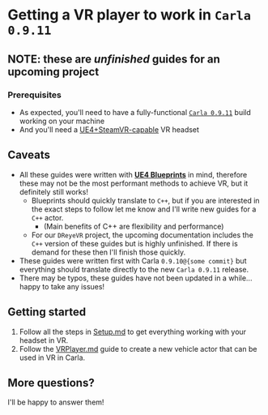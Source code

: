 # Getting a VR player to work in `Carla 0.9.11`

## NOTE: these are *unfinished* guides for an upcoming project

### Prerequisites
- As expected, you'll need to have a fully-functional [`Carla 0.9.11`](https://carla.org/2020/12/22/release-0.9.11/) build working on your machine
- And you'll need a [UE4+SteamVR-capable](https://www.unrealengine.com/en-US/vr) VR headset 

## Caveats
- All these guides were written with [**UE4 Blueprints**](https://docs.unrealengine.com/en-US/ProgrammingAndScripting/Blueprints/GettingStarted/index.html) in mind, therefore these may not be the most performant methods to achieve VR, but it definitely still works!
    - Blueprints should quickly translate to `C++`, but if you are interested in the exact steps to follow let me know and I'll write new guides for a `C++` actor.
        - (Main benefits of C++ are flexibility and performance)
    - For our `DReyeVR` project, the upcoming documentation includes the `C++` version of these guides but is highly unfinished. If there is demand for these then I'll finish those quickly.
- These guides were written first with Carla `0.9.10@{some commit}` but everything should translate directly to the new `Carla 0.9.11` release.
- There may be typos, these guides have not been updated in a while... happy to take any issues!


## Getting started
1. Follow all the steps in [Setup.md](Setup.md) to get everything working with your headset in VR. 
2. Follow the [VRPlayer.md](VRPlayer.md) guide to create a new vehicle actor that can be used in VR in Carla.

## More questions?
I'll be happy to answer them! 

